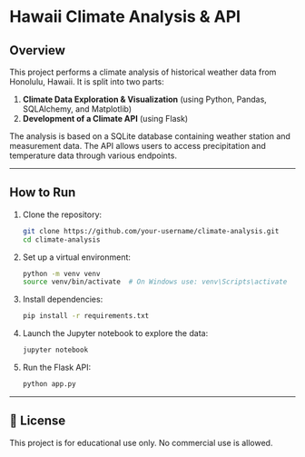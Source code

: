 # Hawaii Climate Analysis & API

## Overview

This project performs a climate analysis of historical weather data from Honolulu, Hawaii. It is split into two parts:

1. **Climate Data Exploration & Visualization** (using Python, Pandas, SQLAlchemy, and Matplotlib)
2. **Development of a Climate API** (using Flask)

The analysis is based on a SQLite database containing weather station and measurement data. The API allows users to access precipitation and temperature data through various endpoints.

---

## How to Run

1. Clone the repository:
    ```bash
    git clone https://github.com/your-username/climate-analysis.git
    cd climate-analysis
    ```

2. Set up a virtual environment:
    ```bash
    python -m venv venv
    source venv/bin/activate  # On Windows use: venv\Scripts\activate
    ```

3. Install dependencies:
    ```bash
    pip install -r requirements.txt
    ```

4. Launch the Jupyter notebook to explore the data:
    ```bash
    jupyter notebook
    ```

5. Run the Flask API:
    ```bash
    python app.py
    ```

---

## 🔗 License

This project is for educational use only. No commercial use is allowed.
